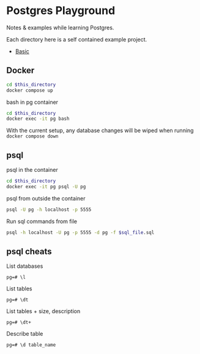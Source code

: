 # Postgres Playground

Notes & examples while learning Postgres.

Each directory here is a self contained example project.

- [Basic](./0_basic/README.md)

## Docker

```bash
cd $this_directory
docker compose up
```

bash in pg container

```bash
cd $this_directory
docker exec -it pg bash
```

With the current setup, any database changes will be wiped when running `docker compose down`

## psql

psql in the container

```bash
cd $this_directory
docker exec -it pg psql -U pg
```

psql from outside the container

```bash
psql -U pg -h localhost -p 5555 
```

Run sql commands from file

```bash
psql -h localhost -U pg -p 5555 -d pg -f $sql_file.sql
```

## psql cheats

List databases

```
pg=# \l 
```

List tables

```
pg=# \dt
```

List tables + size, description

```
pg=# \dt+
```

Describe table

```
pg=# \d table_name
```